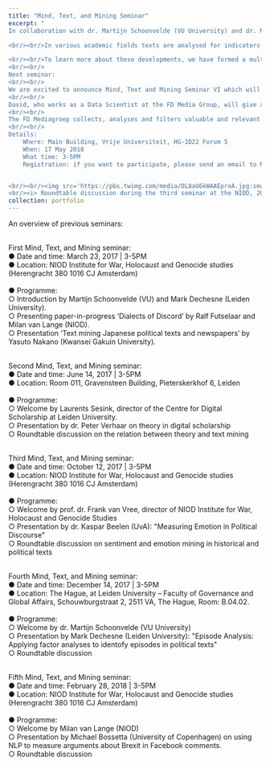 ```yaml
---
title: "Mind, Text, and Mining Seminar"
excerpt: "
In collaboration with dr. Martijn Schoonvelde (VU University) and dr. Mark Dechesne (Leiden University) I am organizing a frequently recurring seminar on the quantitative analysis of large text corpora. 

<br/><br/>In various academic fields texts are analysed for indicators of speaker personality, or speaker emotions like disgust, anger, and happiness: concepts which have been shown to drive political behaviour or to represent opinions, attitudes or emotionality in relation to certain topics. Quantitative analysis or ‘mining’ of these psychological constructs in the study of historical, social, and political phenomena is burgeoning.

<br/><br/>To learn more about these developments, we have formed a multidisciplinary group of interested and active researchers in the Netherlands by means of a regularly occurring seminar in which best practices in applied work, new methodologies, and substantive new findings are exchanged and discussed. We aim for a group of committed members who intend to participate on a regular basis.
<br/><br/>
Next seminar: 
<br/><br/>
We are excited to announce Mind, Text and Mining Seminar VI which will feature David Graus.
<br/><br/>
David, who works as a Data Scientist at the FD Media Group, will give a talk titled 'Financial News Mining':
<br/><br/>
The FD Mediagroep collects, analyses and filters valuable and relevant information, 24/7, for an influential group of professionals, business executives and high net worth individuals. Company.info (part of FDMG) provides complete, reliable, up-to-date company information and business news about no less than 2.7 million companies and other legal entities in the Netherlands. For Company.info we continuously monitor and crawl hundreds of (online) news sources, resulting in a large archive of (Dutch) business-related news, spanning hundreds of thousands of articles. These articles are automatically enriched, by linking the profiles of companies that are mentioned in the articles using a custom-built entity linking framework, and applying sentiment analysis. In this talk, I will briefly explain the applied text analysis methods and entity linking task, I will provide some insights into how we built our custom entity linking framework, and show some example applications of applying entity linking and information extraction in news articles.
<br/><br/>
Details:
    Where: Main Building, Vrije Universiteit, HG-1D22 Forum 5
    When: 17 May 2018
    What time: 3-5PM
    Registration: if you want to participate, please send an email to Martijn Schoonvelde (h.j.m.schoonvelde[at]vu.nl).


<br/><br/><img src='https://pbs.twimg.com/media/DL8aU6kWAAEproA.jpg:small'>
<br/><i> Roundtable discussion during the third seminar at the NIOD, 2017 </i>"
collection: portfolio
---
```


An overview of previous seminars:


<br/>First Mind, Text, and Mining seminar:
<br/>● Date and time: March 23, 2017 | 3-5PM
<br/>● Location: NIOD Institute for War, Holocaust and Genocide studies (Herengracht 380 1016 CJ Amsterdam)
<br/><br/>● Programme:
<br/>○ Introduction by Martijn Schoonvelde (VU) and Mark Dechesne (Leiden University).
<br/>○ Presenting paper-in-progress ‘Dialects of Discord’ by Ralf Futselaar and Milan van Lange (NIOD).
<br/>○ Presentation ‘Text mining Japanese political texts and newspapers’ by Yasuto Nakano (Kwansei Gakuin University).

<br/>Second Mind, Text, and Mining seminar:
<br/>● Date and time: June 14, 2017 | 3-5PM
<br/>● Location: Room 011, Gravensteen Building, Pieterskerkhof 6, Leiden
<br/><br/>● Programme:
<br/>○ Welcome by Laurents Sesink, director of the Centre for Digital Scholarship at Leiden University.
<br/>○ Presentation by dr. Peter Verhaar on theory in digital scholarship
<br/>○ Roundtable discussion on the relation between theory and text mining

 
<br/>Third Mind, Text, and Mining seminar:
<br/>● Date and time: October 12, 2017 | 3-5PM
<br/>● Location: NIOD Institute for War, Holocaust and Genocide studies (Herengracht 380 1016 CJ Amsterdam)
<br/><br/>● Programme:
<br/>○ Welcome by prof. dr. Frank van Vree, director of NIOD Institute for War, Holocaust and Genocide Studies
<br/>○ Presentation by dr. Kaspar Beelen (UvA): "Measuring Emotion in Political Discourse"
<br/>○ Roundtable discussion on sentiment and emotion mining in historical and political texts 

<br/>Fourth Mind, Text, and Mining seminar:
<br/>● Date and time: December 14, 2017 | 3-5PM
<br/>● Location: The Hague, at Leiden University – Faculty of Governance and Global Affairs, Schouwburgstraat 2, 2511 VA, The Hague, Room: B.04.02.
<br/><br/>● Programme:
<br/>○ Welcome by dr. Martijn Schoonvelde (VU University)
<br/>○ Presentation by Mark Dechesne (Leiden University): "Episode Analysis: Applying factor analyses to identofy episodes in political texts" 
<br/>○ Roundtable discussion

<br/>Fifth Mind, Text, and Mining seminar:
<br/>● Date and time: February 28, 2018 | 3-5PM
<br/>● Location: NIOD Institute for War, Holocaust and Genocide studies (Herengracht 380 1016 CJ Amsterdam)
<br/><br/>● Programme:
<br/>○ Welcome by Milan van Lange (NIOD)
<br/>○ Presentation by Michael Bossetta (University of Copenhagen) on using NLP to measure arguments about Brexit in Facebook comments. 
<br/>○ Roundtable discussion
